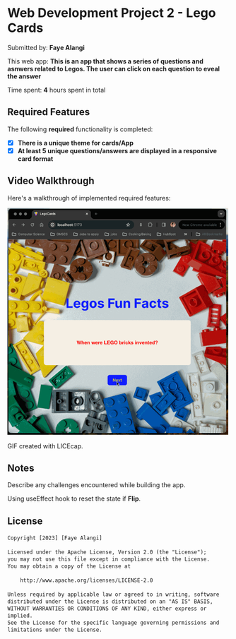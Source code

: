 # Web Development Project 2 - Lego Cards 

Submitted by: **Faye Alangi**

This web app: **This is an app that shows a series of questions and asnwers related to Legos. The user can click on each question to eveal the answer**

Time spent: **4** hours spent in total

## Required Features

The following **required** functionality is completed:

- [x] **There is a unique theme for cards/App**
- [x] **At least 5 unique questions/answers are displayed in a responsive card format**
<!--
The following **optional** features are implemented:

- [x] Buttons or links to a related resources are on each card component
- [x] The site is responsive for both desktop and mobile formats

The following **additional** features are implemented:

* [ ] List anything else that you added to improve the site's functionality!
-->


## Video Walkthrough

Here's a walkthrough of implemented required features:

<img src="Walkthrough.gif" width=500><br>

<!-- Replace this with whatever GIF tool you used! -->
GIF created with LICEcap.  
<!-- Recommended tools:
[Kap](https://getkap.co/) for macOS
[ScreenToGif](https://www.screentogif.com/) for Windows
[peek](https://github.com/phw/peek) for Linux. -->

## Notes

Describe any challenges encountered while building the app.

Using useEffect hook to reset the state if **Flip**.

## License

    Copyright [2023] [Faye Alangi]

    Licensed under the Apache License, Version 2.0 (the "License");
    you may not use this file except in compliance with the License.
    You may obtain a copy of the License at

        http://www.apache.org/licenses/LICENSE-2.0

    Unless required by applicable law or agreed to in writing, software
    distributed under the License is distributed on an "AS IS" BASIS,
    WITHOUT WARRANTIES OR CONDITIONS OF ANY KIND, either express or implied.
    See the License for the specific language governing permissions and
    limitations under the License.
